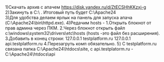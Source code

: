 1)Скачать архив с апачем  https://disk.yandex.ru/d/ZtECSHhKKzxj-g
2)Закинуть в C:\ . Итоговый путь будет C:\Apache24\
3)Для удобства делаем ярлык на панель для запуска апача (C:\Apache24\bin\httpd.exe).
4)Редачим hosts - 
  1.Открыть блокнот от прав админа через ПКМ.
  2.Через блокнот открыть файл c:\windows\system32\drivers\etc\hosts (hosts -это файл без расширения).
  3.Добавить в конец строки:
    127.0.0.1 testplatform.ru
    127.0.0.1 api.testplatform.ru
  4.Перезагруть комп обязательно.
 5) C testplatform.ru связана папка C:\Apache24\htdocs\site, с  api.testplatorm.ru - C:\Apache24\htdocs\api
  
